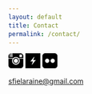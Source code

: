 ```yaml
---
layout: default
title: Contact
permalink: /contact/
---
```


[<img src="/images/icons/insta_30.png">](http://instagram.com/loaf_bkr)
[<img src="/images/icons/cc_30.png">](http://cargocollective.com/sfiebkr)
[<img src="/images/icons/fr_30.png">](https://www.flickr.com/photos/58497555@N04/)

[sfielaraine@gmail.com](mailto:sfielaraine@gmail.com)
